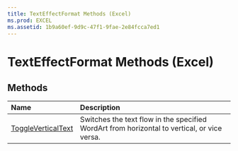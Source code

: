```yaml
---
title: TextEffectFormat Methods (Excel)
ms.prod: EXCEL
ms.assetid: 1b9a60ef-9d9c-47f1-9fae-2e84fcca7ed1
---
```



# TextEffectFormat Methods (Excel)

## Methods



|**Name**|**Description**|
|:-----|:-----|
|[ToggleVerticalText](texteffectformat-toggleverticaltext-method-excel.md)|Switches the text flow in the specified WordArt from horizontal to vertical, or vice versa.|

